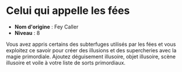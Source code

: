 # Celui qui appelle les fées

 * **Nom d'origine** : Fey Caller
 * **Niveau** : 8


<p>Vous avez appris certains des subterfuges utilisés par les fées et vous exploitez ce savoir pour créer des illusions et des supercheries avec la magie primordiale. Ajoutez déguisement illusoire, objet illusoire, scène illusoire et voile à votre liste de sorts primordiaux.</p>